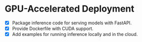 # GPU-Accelerated Deployment

 - [x] Package inference code for serving models with FastAPI.
 - [x] Provide Dockerfile with CUDA support.
 - [x] Add examples for running inference locally and in the cloud.
